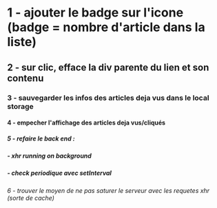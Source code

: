 # 1 - ajouter le badge sur l'icone (badge = nombre d'article dans la liste)
## 2 - sur clic, efface la div parente du lien et son contenu
### 3 - sauvegarder les infos des articles deja vus dans le local storage
#### 4 - empecher l'affichage des articles deja vus/cliqués
##### 5 - refaire le back end :
#####       - xhr running on background
#####       - check periodique avec setInterval
###### 6 - trouver le moyen de ne pas saturer le serveur avec les requetes xhr (sorte de cache)

